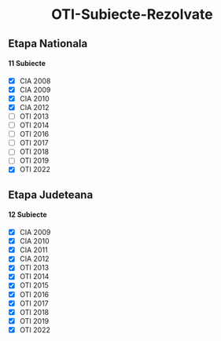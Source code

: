 <h1 align="center">OTI-Subiecte-Rezolvate</h1>

## Etapa Nationala
#### 11 Subiecte
- [X] CIA 2008
- [X] CIA 2009
- [X] CIA 2010
- [X] CIA 2012
- [ ] OTI 2013
- [ ] OTI 2014
- [ ] OTI 2016
- [ ] OTI 2017
- [ ] OTI 2018
- [ ] OTI 2019
- [X] OTI 2022

## Etapa Judeteana
#### 12 Subiecte
- [X] CIA 2009
- [X] CIA 2010
- [X] CIA 2011
- [X] CIA 2012
- [X] OTI 2013
- [X] OTI 2014
- [X] OTI 2015
- [X] OTI 2016
- [X] OTI 2017
- [X] OTI 2018
- [X] OTI 2019
- [X] OTI 2022

